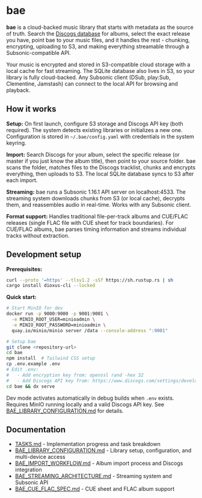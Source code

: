 # bae

**bae** is a cloud-backed music library that starts with metadata as the source of truth. Search the [Discogs database](https://www.discogs.com/developers) for albums, select the exact release you have, point bae to your music files, and it handles the rest - chunking, encrypting, uploading to S3, and making everything streamable through a Subsonic-compatible API.

Your music is encrypted and stored in S3-compatible cloud storage with a local cache for fast streaming. The SQLite database also lives in S3, so your library is fully cloud-backed. Any Subsonic client (DSub, play:Sub, Clementine, Jamstash) can connect to the local API for browsing and playback.

## How it works

**Setup:** On first launch, configure S3 storage and Discogs API key (both required). The system detects existing libraries or initializes a new one. Configuration is stored in `~/.bae/config.yaml` with credentials in the system keyring.

**Import:** Search Discogs for your album, select the specific release (or master if you just know the album title), then point to your source folder. bae scans the folder, matches files to the Discogs tracklist, chunks and encrypts everything, then uploads to S3. The local SQLite database syncs to S3 after each import.

**Streaming:** bae runs a Subsonic 1.16.1 API server on localhost:4533. The streaming system downloads chunks from S3 (or local cache), decrypts them, and reassembles audio in real-time. Works with any Subsonic client.

**Format support:** Handles traditional file-per-track albums and CUE/FLAC releases (single FLAC file with CUE sheet for track boundaries). For CUE/FLAC albums, bae parses timing information and streams individual tracks without extraction.

## Development setup

**Prerequisites:**
```bash
curl --proto '=https' --tlsv1.2 -sSf https://sh.rustup.rs | sh
cargo install dioxus-cli --locked
```

**Quick start:**
```bash
# Start MinIO for dev
docker run -p 9000:9000 -p 9001:9001 \
  -e MINIO_ROOT_USER=minioadmin \
  -e MINIO_ROOT_PASSWORD=minioadmin \
  quay.io/minio/minio server /data --console-address ":9001"

# Setup bae
git clone <repository-url>
cd bae
npm install  # Tailwind CSS setup
cp .env.example .env
# Edit .env: 
#   - Add encryption key from: openssl rand -hex 32
#   - Add Discogs API key from: https://www.discogs.com/settings/developers
cd bae && dx serve
```

Dev mode activates automatically in debug builds when `.env` exists. Requires MinIO running locally and a valid Discogs API key. See [BAE_LIBRARY_CONFIGURATION.md](BAE_LIBRARY_CONFIGURATION.md) for details.

## Documentation

- [TASKS.md](TASKS.md) - Implementation progress and task breakdown
- [BAE_LIBRARY_CONFIGURATION.md](BAE_LIBRARY_CONFIGURATION.md) - Library setup, configuration, and multi-device access
- [BAE_IMPORT_WORKFLOW.md](BAE_IMPORT_WORKFLOW.md) - Album import process and Discogs integration
- [BAE_STREAMING_ARCHITECTURE.md](BAE_STREAMING_ARCHITECTURE.md) - Streaming system and Subsonic API
- [BAE_CUE_FLAC_SPEC.md](BAE_CUE_FLAC_SPEC.md) - CUE sheet and FLAC album support